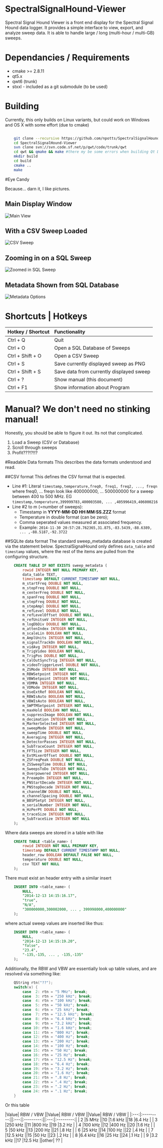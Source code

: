 SpectralSignalHound-Viewer
==========================

Spectral Signal Hound Viewer is a front end display for the Spectral Signal Hound data logger.  It provides a simple interface to view, export, and analyze sweep data. It is able to handle large / long (multi-hour / multi-GB) sweeps.

# Dependancies / Requirements

- cmake >= 2.8.11
- qt5.x
- qwt6 (trunk)
- stxxl - included as a git submodule (to be used)

# Building

Currently, this only builds on Linux variants, but could work on Windows and OS X with some effort (due to cmake)

```sh
	
	git clone --recursive https://github.com/npotts/SpectralSignalHound-Viewer
	cd SpectralSignalHound-Viewer
	svn clone svn://svn.code.sf.net/p/qwt/code/trunk/qwt
	cd qwt && qmake && make #there my be some errors when building Qt Designer components, its a dont care.
	mkdir build
	cd build
	cmake ..
	make
```

#Eye Candy

Because...  darn it, I like pictures.

## Main Display Window

![Main View](res/01.png "Main View")

## With a CSV Sweep Loaded

![CSV Sweep](res/02.png "CSV Sweeps Loaded")

## Zooming in on a SQL Sweep

![Zoomed in SQL Sweep](res/04.png)

## Metadata Shown from SQL Database

![Metadata Options](res/03.png)


# Shortcuts | Hotkeys

| Hotkey / Shortcut  | Functionality                                 |
|--------------------------|:----------------------------------------|
| Ctrl + Q                 | Quit                                    |
| Ctrl + O                 | Open a SQL Database of Sweeps           |
| Ctrl + Shift + O         | Open a CSV Sweep                        |
| Ctrl + S                 | Save currently displayed sweep as PNG   |
| Ctrl + Shift + S         | Save data from currently displayed sweep|
| Ctrl + ?                 | Show manual (this document)             |
| Ctrl + F1                | Show information about Program          |

# Manual?  We don't need no stinking manual!

Honestly, you should be able to figure it out.  Its not that complicated.

1. Load a Sweep (CSV or Database)
1. Scroll through sweeps
1. Profit???!?!!?


#Readable Data formats
This describes the data formats understood and read.

##CSV format
This defines the CSV format that is expected.

- Line #1: Literal ```timestamp,temperature,freq0, freq1, freq2, ..., freqn``` where freq0, ... freqn look like 400000000, ... 500000000 for a sweep between 400 to 500 MHz.  EG ```timestamp,temperature,399999783,400003580, ... ,405996419,406000216```
- Line #2 to m (=number of sweeps):
	- Timestamp in __YYYY-MM-DD HH:MM:SS.ZZZ__ format
	- Temperature in double format (can be zero);
	- Comma seperated values measured at associated frequency.
	- Example:  ```2014-11-30 20:57:28.762365,31.875,-83.5439,-88.6389, ... ,-88.5187,-92.3722```



##SQLite data format
The standard sweep_metadata database is created via the statement below. SpectralSignalHound only defines 
```data_table``` and ```timestamp``` values, where the rest of the items are pulled from the configuring
structure.

```sql
	CREATE TABLE IF NOT EXISTS sweep_metadata (
		rowid INTEGER NOT NULL PRIMARY KEY,
		data_table TEXT, 
		timestamp DEFAULT CURRENT_TIMESTAMP NOT NULL,
		m_startFreq DOUBLE NOT NULL,
		m_stopFreq DOUBLE NOT NULL,
		m_centerFreq DOUBLE NOT NULL,
		m_spanFreq DOUBLE NOT NULL,
		m_stepFreq DOUBLE NOT NULL,
		m_stepAmpl DOUBLE NOT NULL,
		m_refLevel DOUBLE NOT NULL,
		m_refLevelOffset DOUBLE NOT NULL,
		m_refUnitsmV INTEGER NOT NULL,
		m_logDbDiv DOUBLE NOT NULL,
		m_attenIndex INTEGER NOT NULL,
		m_scaleLin BOOLEAN NOT NULL,
		m_AmplUnits INTEGER NOT NULL,
		m_signalTrackOn BOOLEAN NOT NULL,
		m_vidAvg INTEGER NOT NULL,
		m_TrigVideo BOOLEAN NOT NULL,
		m_TrigPos DOUBLE NOT NULL,
		m_CalOutSyncTrig INTEGER NOT NULL,
		m_videoTriggerLevel DOUBLE NOT NULL,
		m_ZSMode INTEGER NOT NULL,
		m_RBWSetpoint INTEGER NOT NULL,
		m_VBWSetpoint INTEGER NOT NULL,
		m_VDMMA INTEGER NOT NULL,
		m_VDMode INTEGER NOT NULL,
		m_UseExtRef BOOLEAN NOT NULL,
		m_RBWIsAuto BOOLEAN NOT NULL,
		m_VBWIsAuto BOOLEAN NOT NULL,
		m_SWPTMSetpoint INTEGER NOT NULL,
		m_maxHold BOOLEAN NOT NULL,
		m_suppressImage BOOLEAN NOT NULL,
		m_decimation INTEGER NOT NULL,
		m_MarkerSelected INTEGER NOT NULL,
		m_sweepMode INTEGER NOT NULL,
		m_sweepTime DOUBLE NOT NULL,
		m_Averaging INTEGER NOT NULL,
		m_DetectorPasses INTEGER NOT NULL,
		m_SubTraceCount INTEGER NOT NULL,
		m_FFTSize INTEGER NOT NULL,
		m_ExtMixerOffset DOUBLE NOT NULL,
		m_ZSFreqPeak DOUBLE NOT NULL,
		m_ZSSweepTime DOUBLE NOT NULL,
		m_SweepsToDo INTEGER NOT NULL,
		m_Overpowered INTEGER NOT NULL,
		m_PreampOn INTEGER NOT NULL,
		m_PNStartDecade INTEGER NOT NULL,
		m_PNStopDecade INTEGER NOT NULL,
		m_channelBW DOUBLE NOT NULL,
		m_channelSpacing DOUBLE NOT NULL,
		m_BBSPSetpt INTEGER NOT NULL,
		m_serialNumber INTEGER NOT NULL,
		m_HzPerPt DOUBLE NOT NULL,
		m_traceSize INTEGER NOT NULL,
		m_SubTraceSize INTEGER NOT NULL
	);
```

Where data sweeps are stored in a table with like

```sql
	CREATE TABLE <table_name> (
		rowid INTEGER NOT NULL PRIMARY KEY,
		timestamp DEFAULT CURRENT_TIMESTAMP NOT NULL,
		header_row BOOLEAN DEFAULT FALSE NOT NULL,
		temperature DOUBLE NOT NULL,
		csv TEXT NOT NULL
	);
```
There must exist an header entry with a similar insert 
```sql
	INSERT INTO <table_name> (
		NULL, 
		"2014-12-13 14:15:16.17", 
		"true", 
		"N/A", 
		"300000000,300002000, ... , 399998000,400000000"
	);
```

where actual sweep values are inserted like thus:

```sql
	INSERT INTO <table_name> (
		NULL, 
		"2014-12-13 14:15:19.20", 
		"false", 
		"23.4", 
		"-135,-135, ... , -135,-135"
	);
```


Additionally, the RBW and VBW are essentially look up table values, and are resolved via something like:

```c
	QString rtn("??");
	switch(v) {
	    case  2: rtn = "5 MHz"; break;
	    case  3: rtn = "250 kHz"; break;
	    case  4: rtn = "100 kHz"; break;
	    case  5: rtn = "50 kHz"; break;
	    case  6: rtn = "25 kHz"; break;
	    case  7: rtn = "12.5 kHz"; break;
	    case  8: rtn = "6.4 kHz"; break;
	    case  9: rtn = "3.2 kHz"; break;
	    case 10: rtn = "1.6 kHz"; break;
	    case 11: rtn = "800 Hz"; break;
	    case 12: rtn = "400 Hz"; break;
	    case 13: rtn = "200 Hz"; break;
	    case 14: rtn = "100 Hz"; break;
	    case 15: rtn = "50 Hz"; break;
	    case 16: rtn = "25 Hz"; break;
	    case 17: rtn = "12.5 Hz"; break;
	    case 18: rtn = "6.4 Hz"; break;
	    case 19: rtn = "3.2 Hz"; break;
	    case 20: rtn = "1.6 Hz"; break;
	    case 21: rtn = ".8 Hz"; break;
	    case 22: rtn = ".4 Hz"; break;
	    case 23: rtn = ".2 Hz"; break;
	    case 24: rtn = ".1 Hz"; break;
  	}
```

Or this table

|Value| RBW / VBW ||Value| RBW / VBW ||Value| RBW / VBW |
|:---:|:---------:||:---:|:---------:||:---:|:---------:|
| 2   |5 MHz      ||10   |1.6 kHz    ||18   |6.4 Hz     |
| 3   |250 kHz    ||11   |800 Hz     ||19   |3.2 Hz     |
| 4   |100 kHz    ||12   |400 Hz     ||20   |1.6 Hz     |
| 5   |50 kHz     ||13   |200 Hz     ||21   |.8 Hz      |
| 6   |25 kHz     ||14   |100 Hz     ||22   |.4 Hz      |
| 7   |12.5 kHz   ||15   |50 Hz      ||23   |.2 Hz      |
| 8   |6.4 kHz    ||16   |25 Hz      ||24   |.1 Hz      |
| 9   |3.2 kHz    ||17   |12.5 Hz    ||other| ??        |
